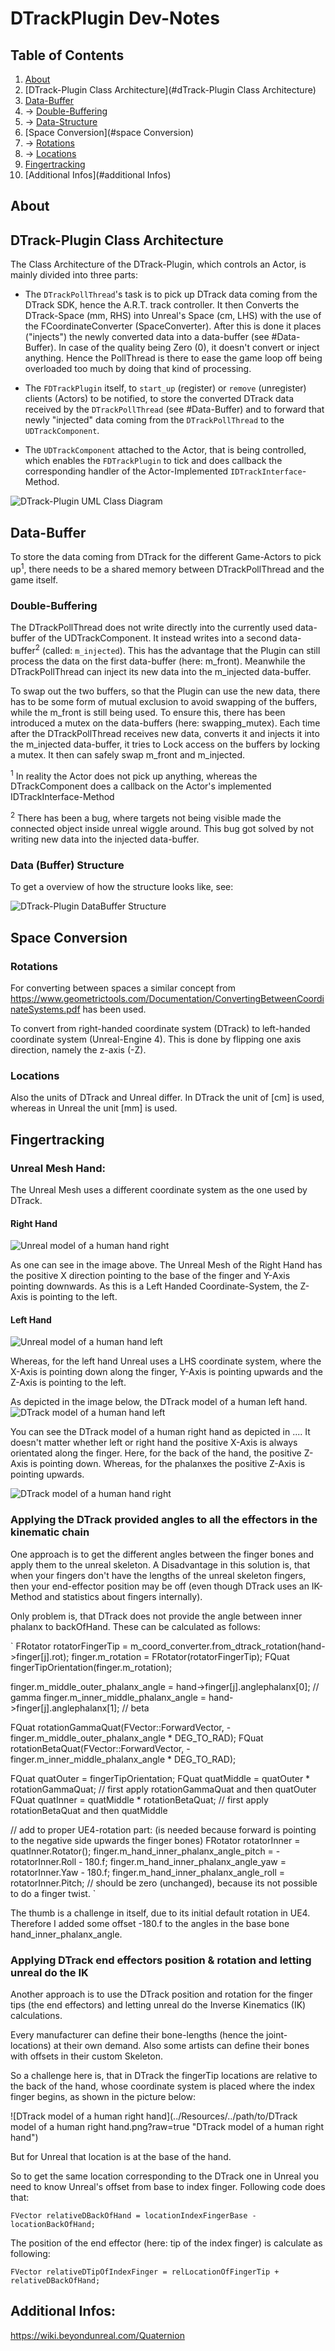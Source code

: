 # DTrackPlugin Dev-Notes

## Table of Contents
1. [About](#about)
2. [DTrack-Plugin Class Architecture](#dTrack-Plugin Class Architecture)
3. [Data-Buffer](#data-Buffer)
4.  -> [Double-Buffering](#double-Buffering)
5.  -> [Data-Structure](#data-Structure)
6. [Space Conversion](#space Conversion)
7.  -> [Rotations](#rotations)
8.  -> [Locations](#locations)
9. [Fingertracking](#fingertracking)
10. [Additional Infos](#additional Infos)

## About

## DTrack-Plugin Class Architecture

The Class Architecture of the DTrack-Plugin, which controls an Actor, is mainly divided into three parts:

* The `DTrackPollThread`'s task is to pick up DTrack data coming from the DTrack SDK, hence the A.R.T. track controller. It then Converts the DTrack-Space (mm, RHS) into Unreal's Space (cm, LHS) with the use of the FCoordinateConverter (SpaceConverter).
After this is done it places ("injects") the newly converted data into a data-buffer (see #Data-Buffer). In case of the quality being Zero (0), it doesn't convert or inject anything. Hence the PollThread is there to ease the game loop off being overloaded too much by doing that kind of processing. 

* The `FDTrackPlugin` itself, to `start_up` (register) or `remove` (unregister) clients (Actors) to be notified, to store the converted DTrack data received by the `DTrackPollThread` (see #Data-Buffer) and to forward that newly "injected" data coming from the `DTrackPollThread` to the `UDTrackComponent`.

* The `UDTrackComponent` attached to the Actor, that is being controlled, which enables the `FDTrackPlugin` to tick and does callback the corresponding handler of the Actor-Implemented `IDTrackInterface`-Method.




![DTrack-Plugin UML Class Diagram](../../images/DTrackPlugin_UML_ClassDiagram.png)

## Data-Buffer

To store the data coming from DTrack for the different Game-Actors to pick up<sup>1</sup>, there needs to be a shared memory between DTrackPollThread and the game itself.

### Double-Buffering

The DTrackPollThread does not write directly into the currently used data-buffer of the UDTrackComponent. It instead writes into a second data-buffer<sup>2</sup> (called: `m_injected`). This has the advantage that the Plugin can still process the data on the first data-buffer (here: m_front). Meanwhile the DTrackPollThread can inject its new data into the m_injected data-buffer.

To swap out the two buffers, so that the Plugin can use the new data, there has to be some form of mutual exclusion to avoid swapping of the buffers, while the m_front is still being used. To ensure this, there has been introduced a mutex on the data-buffers (here: swapping_mutex). Each time after the DTrackPollThread receives new data, converts it and injects it into the m_injected data-buffer, it tries to Lock access on the buffers by locking a mutex. It then can safely swap m_front and m_injected.

<sup>1</sup>   In reality the Actor does not pick up anything, whereas the DTrackComponent does a callback on the Actor's implemented IDTrackInterface-Method

<sup>2</sup>   There has been a bug, where targets not being visible made the connected object inside unreal wiggle around. This bug got solved by not writing new data into the injected data-buffer.

### Data (Buffer) Structure

To get a overview of how the structure looks like, see:

![DTrack-Plugin DataBuffer Structure](../../images/DataBufferStructure.png)







## Space Conversion

### Rotations
For converting between spaces a similar concept from https://www.geometrictools.com/Documentation/ConvertingBetweenCoordinateSystems.pdf has been used.

To convert from right-handed coordinate system (DTrack) to left-handed coordinate system (Unreal-Engine 4).
This is done by flipping one axis direction, namely the z-axis (-Z).

### Locations
Also the units of DTrack and Unreal differ. In DTrack the unit of [cm] is used, whereas in Unreal the unit [mm] is used.







## Fingertracking

### Unreal Mesh Hand:

The Unreal Mesh uses a different coordinate system as the one used by DTrack. 

#### Right Hand

![Unreal model of a human hand right](../../images/UE_Hand_Right.png)

As one can see in the image above. The Unreal Mesh of the Right Hand has the positive X direction pointing to the base of the finger and Y-Axis pointing downwards. As this is a Left Handed Coordinate-System, the Z-Axis is pointing to the left.

#### Left Hand
![Unreal model of a human hand left](../../images/UE_Hand_Left.png)

Whereas, for the left hand Unreal uses a LHS coordinate system, where the X-Axis is pointing down along the finger, Y-Axis is pointing upwards and the Z-Axis is pointing to the left.




As depicted in the image below, the DTrack model of a human left hand.
![DTrack model of a human hand left](../../images/DTrack_model_of_human_hand_left.png)


You can see the DTrack model of a human right hand as depicted in ....
It doesn't matter whether left or right hand the positive X-Axis is always orientated along the finger.
Here, for the back of the hand, the positive Z-Axis is pointing down. Whereas, for the phalanxes the positive Z-Axis is pointing upwards.

![DTrack model of a human hand right](../../images/DTrack_model_of_human_right.png)


### Applying the DTrack provided angles to all the effectors in the kinematic chain

One approach is to get the different angles between the finger bones and apply them to the unreal skeleton. A Disadvantage in this solution is, that when your fingers don't have the lengths of the unreal skeleton fingers, then your end-effector position may be off (even though DTrack uses an IK-Method and statistics about fingers internally).

Only problem is, that DTrack does not provide the angle between inner phalanx to backOfHand. These can be calculated as follows:

`
FRotator rotatorFingerTip = m_coord_converter.from_dtrack_rotation(hand->finger[j].rot);
finger.m_rotation = FRotator(rotatorFingerTip);
FQuat fingerTipOrientation(finger.m_rotation);

finger.m_middle_outer_phalanx_angle = hand->finger[j].anglephalanx[0];  // gamma
finger.m_inner_middle_phalanx_angle = hand->finger[j].anglephalanx[1];	// beta

FQuat rotationGammaQuat(FVector::ForwardVector, -finger.m_middle_outer_phalanx_angle * DEG_TO_RAD); 
FQuat rotationBetaQuat(FVector::ForwardVector,  -finger.m_inner_middle_phalanx_angle * DEG_TO_RAD);

FQuat quatOuter = fingerTipOrientation;
FQuat quatMiddle = quatOuter  * rotationGammaQuat;		// first apply rotationGammaQuat and then quatOuter
FQuat quatInner  = quatMiddle * rotationBetaQuat;		// first apply rotationBetaQuat  and then quatMiddle

// add to proper UE4-rotation part: (is needed because forward is pointing to the negative side upwards the finger bones)
FRotator rotatorInner = quatInner.Rotator();
finger.m_hand_inner_phalanx_angle_pitch = -rotatorInner.Roll - 180.f;
finger.m_hand_inner_phalanx_angle_yaw = rotatorInner.Yaw - 180.f;
finger.m_hand_inner_phalanx_angle_roll = rotatorInner.Pitch; // should be zero (unchanged), because its not possible to do a finger twist.
`

The thumb is a challenge in itself, due to its initial default rotation in UE4. Therefore I added some offset -180.f to the angles in the base bone hand_inner_phalanx_angle.

### Applying DTrack end effectors position & rotation and letting unreal do the IK

Another approach is to use the DTrack position and rotation for the finger tips (the end effectors) and letting unreal do the Inverse Kinematics (IK) calculations.

Every manufacturer can define their bone-lengths (hence the joint-locations) at their own demand. Also some artists can define their bones with offsets in their custom Skeleton.
 
So a challenge here is, that in DTrack the fingerTip locations are relative to the back of the hand, whose coordinate system is placed where the index finger begins, as shown in the picture below:

![DTrack model of a human right hand](../Resources/../path/to/DTrack model of a human right hand.png?raw=true "DTrack model of a human right hand")

But for Unreal that location is at the base of the hand. 

So to get the same location corresponding to the DTrack one in Unreal you need to know Unreal's offset from base to index finger. Following code does that:

`FVector relativeDBackOfHand = locationIndexFingerBase - locationBackOfHand;`
 
The position of the end effector (here: tip of the index finger) is calculate as following:

`FVector relativeDTipOfIndexFinger = relLocationOfFingerTip + relativeDBackOfHand;`


## Additional Infos:

https://wiki.beyondunreal.com/Quaternion


